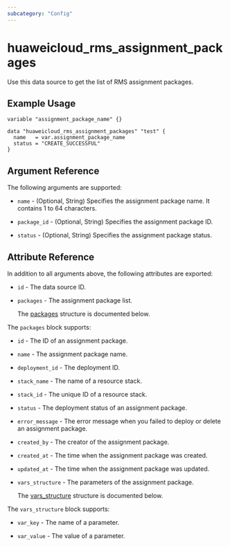```yaml
---
subcategory: "Config"
---
```


# huaweicloud_rms_assignment_packages

Use this data source to get the list of RMS assignment packages.

## Example Usage

```hcl
variable "assignment_package_name" {}

data "huaweicloud_rms_assignment_packages" "test" {
  name   = var.assignment_package_name
  status = "CREATE_SUCCESSFUL"
}
```

## Argument Reference

The following arguments are supported:

* `name` - (Optional, String) Specifies the assignment package name. It contains 1 to 64 characters.

* `package_id` - (Optional, String) Specifies the assignment package ID.

* `status` - (Optional, String) Specifies the assignment package status.

## Attribute Reference

In addition to all arguments above, the following attributes are exported:

* `id` - The data source ID.

* `packages` - The assignment package list.

  The [packages](#packages_struct) structure is documented below.

<a name="packages_struct"></a>
The `packages` block supports:

* `id` - The ID of an assignment package.

* `name` - The assignment package name.

* `deployment_id` - The deployment ID.

* `stack_name` - The name of a resource stack.

* `stack_id` - The unique ID of a resource stack.

* `status` - The deployment status of an assignment package.

* `error_message` - The error message when you failed to deploy or delete an assignment package.

* `created_by` - The creator of the assignment package.

* `created_at` - The time when the assignment package was created.

* `updated_at` - The time when the assignment package was updated.

* `vars_structure` - The parameters of the assignment package.

  The [vars_structure](#packages_vars_structure_struct) structure is documented below.

<a name="packages_vars_structure_struct"></a>
The `vars_structure` block supports:

* `var_key` - The name of a parameter.

* `var_value` - The value of a parameter.
